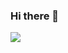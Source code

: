 ### Hi there 👋

<img align="center" src="https://github-readme-stats.vercel.app/api?username=ZhangHaibo0810&show_icons=true&include_all_commits=true&theme=buefy&hide_border=true" />

<!--
**ZhangHaibo0810/ZhangHaibo0810** is a ✨ _special_ ✨ repository because its `README.md` (this file) appears on your GitHub profile.

Here are some ideas to get you started:

- 🔭 I’m currently working on ...
- 🌱 I’m currently learning ...
- 👯 I’m looking to collaborate on ...
- 🤔 I’m looking for help with ...
- 💬 Ask me about ...
- 📫 How to reach me: ...
- 😄 Pronouns: ...
- ⚡ Fun fact: ...
-->
